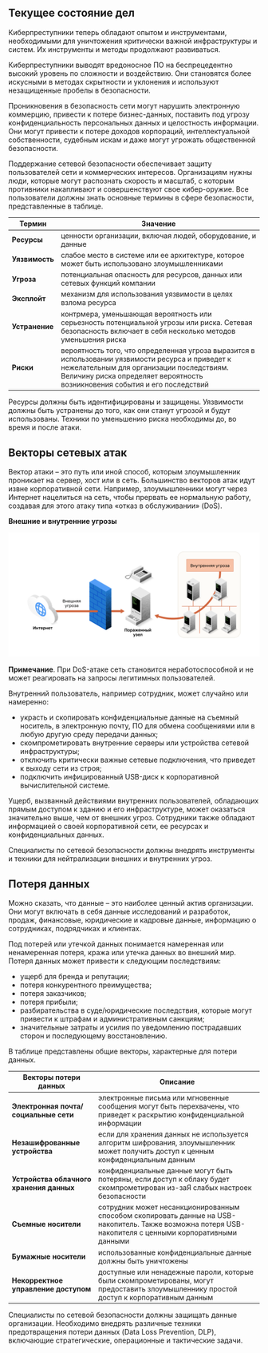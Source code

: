 <!-- 3.1.1 -->
## Текущее состояние дел

Киберпреступники теперь обладают опытом и инструментами, необходимыми для уничтожения критически важной инфраструктуры и систем. Их инструменты и методы продолжают развиваться.

Киберпреступники выводят вредоносное ПО на беспрецедентно высокий уровень по сложности и воздействию. Они становятся более искусными в методах скрытности и уклонения и используют незащищенные пробелы в безопасности.

Проникновения в безопасность сети могут нарушить электронную коммерцию, привести к потере бизнес-данных, поставить под угрозу конфиденциальность персональных данных и целостность информации. Они могут привести к потере доходов корпораций, интеллектуальной собственности, судебным искам и даже могут угрожать общественной безопасности.

Поддержание сетевой безопасности обеспечивает защиту пользователей сети и коммерческих интересов. Организациям нужны люди, которые могут распознать скорость и масштаб, с которым противники накапливают и совершенствуют свое кибер-оружие. Все пользователи должны знать основные термины в сфере безопасности, представленные в таблице.

| **Термин** | **Значение** |
| --- | --- |
| **Ресурсы** | ценности организации, включая людей, оборудование, и данные |
| **Уязвимость** | слабое место в системе или ее архитектуре, которое может быть использовано злоумышленниками |
| **Угроза** | потенциальная опасность для ресурсов, данных или сетевых функций компании |
| **Эксплойт** | механизм для использования уязвимости в целях взлома ресурса |
| **Устранение** | контрмера, уменьшающая вероятность или серьезность потенциальной угрозы или риска. Сетевая безопасность включает в себя несколько методов уменьшения риска |
| **Риски** | вероятность того, что определенная угроза выразится в использовании уязвимости ресурса и приведет к нежелательным для организации последствиям. Величину риска определяет вероятность возникновения события и его последствий |

Ресурсы должны быть идентифицированы и защищены. Уязвимости должны быть устранены до того, как они станут угрозой и будут использованы. Техники по уменьшению риска необходимы до, во время и после атаки.

<!-- 3.1.2 -->
## Векторы сетевых атак

Вектор атаки – это путь или иной способ, которым злоумышленник проникает на сервер, хост или в сеть. Большинство векторов атак идут извне корпоративной сети. Например, злоумышленники могут через Интернет нацелиться на сеть, чтобы прервать ее нормальную работу, создавая для этого атаку типа «отказ в обслуживании» (DoS).

**Внешние и внутренние угрозы**

![](./assets/3.1.2.svg)
<!-- /courses/ensa-dl/ae8e8c80-34fd-11eb-ba19-f1886492e0e4/aeb3c7c4-34fd-11eb-ba19-f1886492e0e4/assets/c5cac470-1c46-11ea-af56-e368b99e9723.svg -->

**Примечание**. При DoS-атаке сеть становится неработоспособной и не может реагировать на запросы легитимных пользователей.

Внутренний пользователь, например сотрудник, может случайно или намеренно:

* украсть и скопировать конфиденциальные данные на съемный носитель, в электронную почту, ПО для обмена сообщениями или в любую другую среду передачи данных;
* скомпрометировать внутренние серверы или устройства сетевой инфраструктуры;
* отключить критически важные сетевые подключения, что приведет к выходу сети из строя;
* подключить инфицированный USB-диск к корпоративной вычислительной системе.

Ущерб, вызванный действиями внутренних пользователей, обладающих прямым доступом к зданию и его инфраструктуре, может оказаться значительно выше, чем от внешних угроз. Сотрудники также обладают информацией о своей корпоративной сети, ее ресурсах и конфиденциальных данных.

Специалисты по сетевой безопасности должны внедрять инструменты и техники для нейтрализации внешних и внутренних угроз.

<!-- 3.1.3 -->
## Потеря данных

Можно сказать, что данные – это наиболее ценный актив организации. Они могут включать в себя данные исследований и разработок, продаж, финансовые, юридические и кадровые данные, информацию о сотрудниках, подрядчиках и клиентах.

Под потерей или утечкой данных понимается намеренная или ненамеренная потеря, кража или утечка данных во внешний мир. Потеря данных может привести к следующим последствиям:

* ущерб для бренда и репутации;
* потеря конкурентного преимущества;
* потеря заказчиков;
* потеря прибыли;
* разбирательства в суде/юридические последствия, которые могут привести к штрафам и административным санкциям;
* значительные затраты и усилия по уведомлению пострадавших сторон и последующему восстановлению.

В таблице представлены общие векторы, характерные для потери данных.

| **Векторы потери данных** | **Описание** |
| --- | --- |
| **Электронная почта/социальные сети** | электронные письма или мгновенные сообщения могут быть перехвачены, что приведет к раскрытию конфиденциальной информации |
| **Незашифрованные устройства** | если для хранения данных не используется алгоритм шифрования, злоумышленник может получить доступ к ценным конфиденциальным данным |
| **Устройства облачного хранения данных** | конфиденциальные данные могут быть потеряны, если доступ к облаку будет скомпрометирован из-заЯ слабых настроек безопасности |
| **Съемные носители** | сотрудник может несанкционированным способом скопировать данные на USB-накопитель. Также возможна потеря USB-накопителя с ценными корпоративными данными |
| **Бумажные носители** | использованные конфиденциальные данные должны быть уничтожены |
| **Некорректное управление доступом** | доступные или ненадежные пароли, которые были скомпрометированы, могут предоставить злоумышленнику простой доступ к корпоративным данным |

Специалисты по сетевой безопасности должны защищать данные организации. Необходимо внедрять различные техники предотвращения потери данных (Data Loss Prevention, DLP), включающие стратегические, операционные и тактические задачи.

<!-- 3.1.4 -->
<!-- quiz -->

